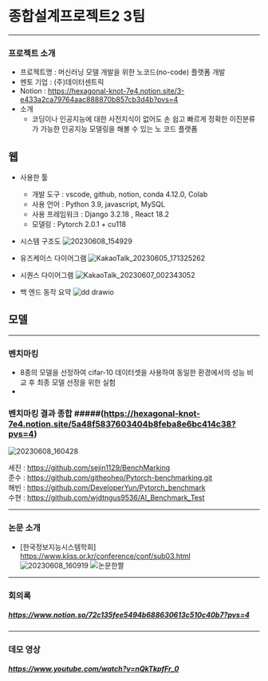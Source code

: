 # 종합설계프로젝트2 3팀
---
### 프로젝트 소개
- 프로젝트명 : 머신러닝 모델 개발을 위한 노코드(no-code) 플랫폼 개발 
- 멘토 기업 : (주)데이터센트릭
- Notion : https://hexagonal-knot-7e4.notion.site/3-e433a2ca79764aac888870b857cb3d4b?pvs=4
- 소개
  - 코딩이나 인공지능에 대한 사전지식이 없어도 손 쉽고 빠르게 정확한 이진분류가 가능한 인공지능 모델링을 해볼 수 있는 노 코드 플랫폼

## 웹
- 사용한 툴
  - 개발 도구 : vscode, github, notion, conda 4.12.0, Colab
  - 사용 언어 : Python 3.9, javascript, MySQL
  - 사용 프레임워크 : Django 3.2.18 , React 18.2
  - 모델링 : Pytorch 2.0.1 + cu118 

- 시스템 구조도
![20230608_154929](https://github.com/DeveloperYun/Capstone_design2/assets/81633639/a074085b-dd6e-41c0-a9e0-3c34a21b9d0b)

- 유즈케이스 다이어그램
![KakaoTalk_20230605_171325262](https://github.com/DeveloperYun/Capstone_design2/assets/81633639/4d9155fd-eccf-4371-98bb-186b2054f5fb)

- 시퀀스 다이어그램
![KakaoTalk_20230607_002343052](https://github.com/DeveloperYun/Capstone_design2/assets/81633639/f8162ec1-460a-4372-aa99-fb71fec1fe69)

- 백 엔드 동작 요약 
![dd drawio](https://github.com/DeveloperYun/Capstone_design2/assets/81633639/bd547d9b-5b66-42a8-981e-bfef7a0fe150)



## 모델
---
### 벤치마킹 
- 8종의 모델을 선정하여 cifar-10 데이터셋을 사용하여 동일한 환경에서의 성능 비교 후 최종 모델 선정을 위한 실험 
- 
### 벤치마킹 결과 종합  #####(https://hexagonal-knot-7e4.notion.site/5a48f5837603404b8feba8e6bc414c38?pvs=4) 
![20230608_160428](https://github.com/DeveloperYun/Capstone_design2/assets/81633639/ea986f7d-2744-43d5-91af-9028d7415171) 

세진 : https://github.com/sejin1129/BenchMarking  
준수 : https://github.com/githeoheo/Pytorch-benchmarking.git  
해빈 : https://github.com/DeveloperYun/Pytorch_benchmark  
수현 : https://github.com/wjdtngus9536/AI_Benchmark_Test  

---
### 논문 소개
- [한국정보지능시스템학회] https://www.kiiss.or.kr/conference/conf/sub03.html
![20230608_160919](https://github.com/DeveloperYun/Capstone_design2/assets/81633639/52c8e1f2-c2c5-44e1-959d-3562a5a9bcaa)
![논문한짤](https://github.com/DeveloperYun/Capstone_design2/assets/81633639/2322d1ce-d2ca-4235-8fed-40e39aec417e)

---
### 회의록
  ##### https://www.notion.so/72c135fee5494b688630613c510c40b7?pvs=4
---
### 데모 영상
  ##### https://www.youtube.com/watch?v=nQkTkpfFr_0
